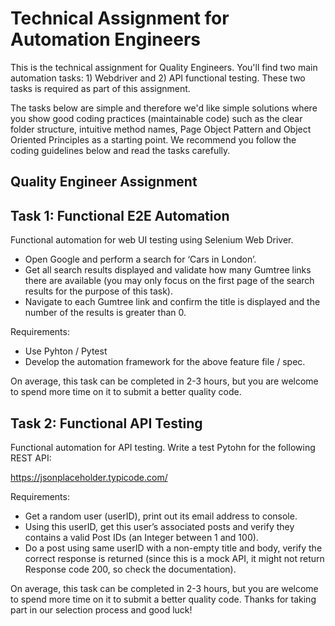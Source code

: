 # Technical Assignment for Automation Engineers
This is the technical assignment for Quality Engineers. You'll find two main automation tasks: 1) Webdriver and 2) API functional testing. These two tasks is required as part of this assignment.

The tasks below are simple and therefore we'd like simple solutions where you show good coding practices (maintainable code) such as the clear folder structure, intuitive method names, Page Object Pattern and Object Oriented Principles as a starting point. We recommend you follow the coding guidelines below and read the tasks carefully.

## Quality Engineer Assignment  
## Task 1: Functional E2E Automation
Functional automation for web UI testing using Selenium Web Driver.
* Open Google and perform a search for ‘Cars in London’.
* Get all search results displayed and validate how many Gumtree links there are available (you may only focus on the first page of the search results for the purpose of this task).
* Navigate to each Gumtree link and confirm the title is displayed and the number of the results is greater than 0.

Requirements:
* Use Pyhton / Pytest
* Develop the automation framework for the above feature file / spec.

On average, this task can be completed in 2-3 hours, but you are welcome to spend more time on it to submit a better quality code.

## Task 2: Functional API Testing
Functional automation for API testing.
Write a test Pytohn for the following REST API:

https://jsonplaceholder.typicode.com/

Requirements:

* Get a random user (userID), print out its email address to console.
* Using this userID, get this user’s associated posts and verify they contains a valid Post IDs (an Integer  between 1 and 100).
* Do a post using same userID with a non-empty title and body, verify the correct response is returned (since this is a mock API, it might not return Response code 200, so check the documentation).

On average, this task can be completed in 2-3 hours, but you are welcome to spend more time on it to submit a better quality code.
Thanks for taking part in our selection process and good luck!
